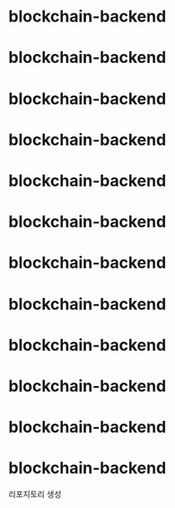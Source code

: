 # blockchain-backend

# blockchain-backend

# blockchain-backend

# blockchain-backend

# blockchain-backend

# blockchain-backend

# blockchain-backend

# blockchain-backend

# blockchain-backend

# blockchain-backend

# blockchain-backend

# blockchain-backend

리포지토리 생성
